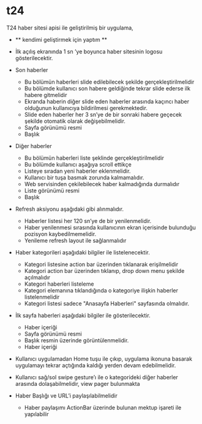 # t24
T24 haber sitesi apisi ile geliştirilmiş bir uygulama, 
- ** kendimi geliştirmek için yaptım **

- İlk açılış ekranında 1 sn ’ye boyunca haber sitesinin logosu gösterilecektir.

- Son haberler
  * Bu bölümün haberleri slide edilebilecek şekilde gerçekleştirilmelidir
  * Bu bölümde kullanıcı son habere geldiğinde tekrar slide ederse ilk habere gitmelidir
  * Ekranda haberin diğer slide eden haberler arasında kaçıncı haber olduğunun kullanıcıya bildirilmesi gerekmektedir.
  * Slide eden haberler her 3 sn’ye de bir sonraki habere geçecek şekilde otomatik olarak değişebilmelidir.
  * Sayfa görünümü resmi
  * Başlık
          
- Diğer haberler
  * Bu bölümün haberleri liste şeklinde gerçekleştirilmelidir
  * Bu bölümde kullanıcı aşağıya scroll ettikçe
  * Listeye sıradan yeni haberler eklenmelidir.
  * Kullanıcı bir tuşa basmak zorunda kalmamalıdır.
  * Web servisinden çekilebilecek haber kalmadığında durmalıdır
  * Liste görünümü resmi
  * Başlık
  
- Refresh aksiyonu aşağıdaki gibi alınmalıdır.
  * Haberler listesi her 120 sn’ye de bir yenilenmelidir.
  * Haber yenilenmesi sırasında kullanıcının ekran içerisinde bulunduğu pozisyon kaybedilmemelidir.
  * Yenileme refresh layout ile sağlanmalıdır
  
- Haber kategorileri aşağıdaki bilgiler ile listelenecektir.
  * Kategori listesine action bar üzerinden tıklanarak erişilmelidir
  * Kategori action bar üzerinden tıklanıp, drop down menu şekilde açılmalıdır
  * Kategori haberleri listeleme
  * Kategori elemanına tıklandığında o kategoriye ilişkin haberler listelenmelidir
  * Kategori listesi sadece "Anasayfa Haberleri" sayfasında olmalıdır.
  
- İlk sayfa haberleri aşağıdaki bilgiler ile gösterilecektir.
  * Haber içeriği
  * Sayfa görünümü resmi
  * Başlık resmin üzerinde görüntülenmelidir.
  * Haber içeriği
  
- Kullanıcı uygulamadan Home tuşu ile çıkıp, uygulama ikonuna basarak uygulamayı tekrar açtığında kaldığı yerden devam edebilmelidir.
- Kullanıcı sağ/sol swipe gesture’ı ile o kategorideki diğer haberler arasında dolaşabilmelidir, view pager bulunmakta
- Haber Başlığı ve URL’i paylaşılabilmelidir
  * Haber paylaşımı ActionBar üzerinde bulunan mektup işareti ile yapılabilir
